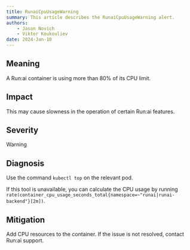```yaml
---
title: RunaiCpuUsageWarning
summary: This article describes the RunaiCpuUsageWarning alert.
authors:
    - Jason Novich
    - Viktor Koukouliev
date: 2024-Jan-10
---
```


## Meaning

A Run:ai container is using more than 80% of its CPU limit.

## Impact

This may cause slowness in the operation of certain Run:ai features.

## Severity

Warning

## Diagnosis

Use the command `kubectl top` on the relevant pod. 

If this tool is unavailable, you can calculate the CPU usage by running `rate(container_cpu_usage_seconds_total{namespace=~"runai|runai-backend"}[2m])`.

## Mitigation

Add CPU resources to the container. 
If the issue is not resolved, contact Run:ai support.
